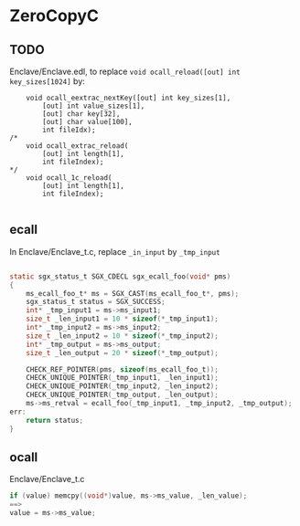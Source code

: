 ZeroCopyC
===

TODO
---

Enclave/Enclave.edl, to replace `void ocall_reload([out] int key_sizes[1024]` by:

```
    void ocall_eextrac_nextKey([out] int key_sizes[1],
        [out] int value_sizes[1],
        [out] char key[32],
        [out] char value[100],
        int fileIdx);
/*
    void ocall_extrac_reload(
        [out] int length[1],
        int fileIndex);
*/
    void ocall_1c_reload(
        [out] int length[1],
        int fileIndex);
 
```

ecall 
---

In Enclave/Enclave_t.c, replace `_in_input` by `_tmp_input`

```c

static sgx_status_t SGX_CDECL sgx_ecall_foo(void* pms)
{
	ms_ecall_foo_t* ms = SGX_CAST(ms_ecall_foo_t*, pms);
	sgx_status_t status = SGX_SUCCESS;
	int* _tmp_input1 = ms->ms_input1;
	size_t _len_input1 = 10 * sizeof(*_tmp_input1);
	int* _tmp_input2 = ms->ms_input2;
	size_t _len_input2 = 10 * sizeof(*_tmp_input2);
	int* _tmp_output = ms->ms_output;
	size_t _len_output = 20 * sizeof(*_tmp_output);

	CHECK_REF_POINTER(pms, sizeof(ms_ecall_foo_t));
	CHECK_UNIQUE_POINTER(_tmp_input1, _len_input1);
	CHECK_UNIQUE_POINTER(_tmp_input2, _len_input2);
	CHECK_UNIQUE_POINTER(_tmp_output, _len_output);
	ms->ms_retval = ecall_foo(_tmp_input1, _tmp_input2, _tmp_output);
err:
	return status;
}
```
ocall
---

Enclave/Enclave_t.c

```c
if (value) memcpy((void*)value, ms->ms_value, _len_value);
==>
value = ms->ms_value;
```

